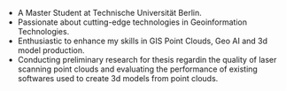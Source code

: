 - A Master Student at Technische Universität Berlin.
- Passionate about cutting-edge technologies in Geoinformation Technologies.
- Enthusiastic to enhance my skills in GIS Point Clouds, Geo AI and 3d model production.
- Conducting preliminary research for thesis regardin the quality of laser scanning point clouds and evaluating the performance of existing softwares used to create 3d models from point clouds.
